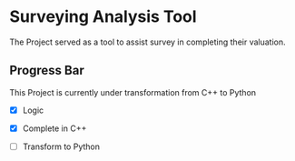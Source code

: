 # Surveying Analysis Tool
The Project served as a tool to assist survey in completing their valuation.

## Progress Bar
This Project is currently under transformation from C++ to Python 
- [x] Logic
- [x] Complete in C++
- [ ] Transform to Python

